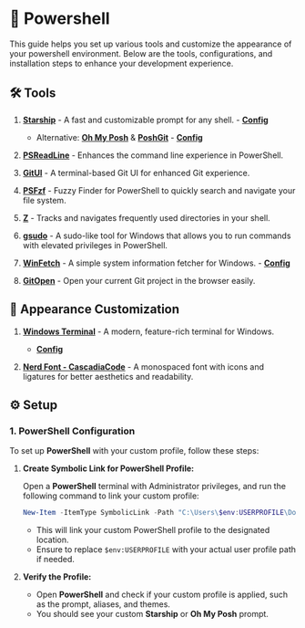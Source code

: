 # 🐚 Powershell

This guide helps you set up various tools and customize the appearance of your powershell environment. Below are the tools, configurations, and installation steps to enhance your development experience.

## 🛠 Tools

1. **[Starship](https://github.com/starship/starship)** - A fast and customizable prompt for any shell. - **[Config](https://github.com/ahmet-cetinkaya/dotfiles-public/tree/main/starship)**
   - Alternative: **[Oh My Posh](https://github.com/JanDeDobbeleer/oh-my-posh)** & **[PoshGit](https://github.com/dahlbyk/posh-git)** - **[Config](https://github.com/ahmet-cetinkaya/dotfiles-public/tree/main/oh-my-posh)**

2. **[PSReadLine](https://github.com/PowerShell/PSReadLine)** - Enhances the command line experience in PowerShell.

3. **[GitUI](https://github.com/extrawurst/gitui)** - A terminal-based Git UI for enhanced Git experience.

4. **[PSFzf](https://github.com/kelleyma49/PSFzf)** - Fuzzy Finder for PowerShell to quickly search and navigate your file system.

5. **[Z](https://github.com/badmotorfinger/z)** - Tracks and navigates frequently used directories in your shell.

6. **[gsudo](https://github.com/gerardog/gsudo)** - A sudo-like tool for Windows that allows you to run commands with elevated privileges in PowerShell.

7. **[WinFetch](https://github.com/lptstr/winfetch)** - A simple system information fetcher for Windows. - **[Config](https://github.com/ahmet-cetinkaya/dotfiles-public/tree/main/winfetch)**

8. **[GitOpen](https://github.com/paulirish/git-open)** - Open your current Git project in the browser easily.

## 🎨 Appearance Customization

1. **[Windows Terminal](https://github.com/microsoft/terminal)** - A modern, feature-rich terminal for Windows.
   - **[Config](https://github.com/ahmet-cetinkaya/dotfiles-public/windows-terminal)**

2. **[Nerd Font - CascadiaCode](https://github.com/ryanoasis/nerd-fonts)** - A monospaced font with icons and ligatures for better aesthetics and readability.

## ⚙️ Setup

### 1. **PowerShell Configuration**

To set up **PowerShell** with your custom profile, follow these steps:

1. **Create Symbolic Link for PowerShell Profile:**

   Open a **PowerShell** terminal with Administrator privileges, and run the following command to link your custom profile:

   ```powershell
   New-Item -ItemType SymbolicLink -Path "C:\Users\$env:USERPROFILE\Documents\PowerShell\Microsoft.PowerShell_profile.ps1" -Target "C:\Users\$env:USERPROFILE\Configs\powershell\Microsoft.PowerShell_profile.ps1"
   ```

   - This will link your custom PowerShell profile to the designated location.
   - Ensure to replace `$env:USERPROFILE` with your actual user profile path if needed.

2. **Verify the Profile:**

   - Open **PowerShell** and check if your custom profile is applied, such as the prompt, aliases, and themes.
   - You should see your custom **Starship** or **Oh My Posh** prompt.
